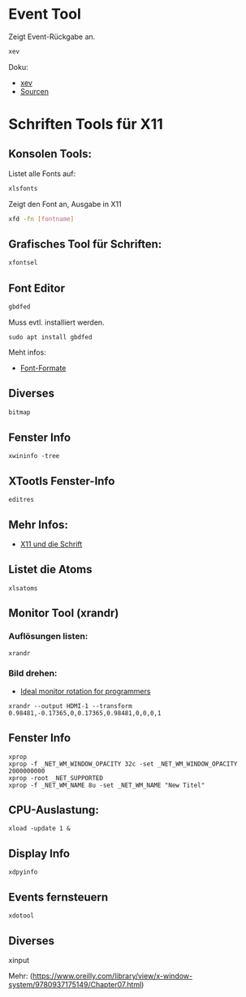 # Event Tool
Zeigt Event-Rückgabe an.
```bash
xev
```
Doku:
 - [xev](https://www.commandlinux.com/man-page/man1/xev.1.html)
 - [Sourcen](https://github.com/freedesktop/xev)


# Schriften Tools für X11

## Konsolen Tools:
Listet alle Fonts auf:
```bash
xlsfonts
```

Zeigt den Font an, Ausgabe in X11
```bash
xfd -fn [fontname]
```

## Grafisches Tool für Schriften:

```bash
xfontsel
```

## Font Editor

```bash
gbdfed
```
Muss evtl. installiert werden.
```
sudo apt install gbdfed
```
Meht infos: 
- [Font-Formate](http://x11.gweb.info/x11_0654_fontformats.html)

## Diverses
```bash
bitmap
```

## Fenster Info
```
xwininfo -tree
```

## XTootls Fenster-Info
```
editres
```

## Mehr Infos:

- [X11 und die Schrift](http://x11.gweb.info/x11_0650_fonts.html)

## Listet die Atoms
```
xlsatoms
```
## Monitor Tool (xrandr)
### Auflösungen listen:
```
xrandr
```
### Bild drehen:
 - [Ideal monitor rotation for programmers](https://sprocketfox.io/xssfox/2021/12/02/xrandr/)
```
xrandr --output HDMI-1 --transform 0.98481,-0.17365,0,0.17365,0.98481,0,0,0,1
```


## Fenster Info
```
xprop
xprop -f _NET_WM_WINDOW_OPACITY 32c -set _NET_WM_WINDOW_OPACITY 2000000000
xprop -root _NET_SUPPORTED 
xprop -f _NET_WM_NAME 8u -set _NET_WM_NAME "New Titel"
```

## CPU-Auslastung:
```
xload -update 1 &
```

## Display Info
```
xdpyinfo
```

## Events fernsteuern
```
xdotool
```

## Diverses
xinput



Mehr: (https://www.oreilly.com/library/view/x-window-system/9780937175149/Chapter07.html)



